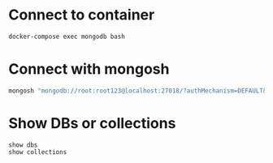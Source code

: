 # Connect to container
```sh
docker-compose exec mongodb bash
```

# Connect with mongosh
```sh
mongosh "mongodb://root:root123@localhost:27018/?authMechanism=DEFAULT&tls=false"
```

# Show DBs or collections
```sh
show dbs
show collections
```